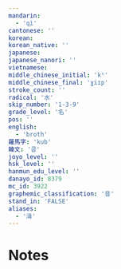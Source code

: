 ```yaml
---
mandarin:
  - 'qì'
cantonese: ''
korean:
korean_native: ''
japanese:
japanese_nanori: ''
vietnamese:
middle_chinese_initial: 'kʰ'
middle_chinese_final: 'ɣiɪp'
stroke_count: ''
radical: '水'
skip_number: '1-3-9'
grade_level: '名'
pos: ''
english:
  - 'broth'
羅馬字: 'kub'
韓文: '쿱'
joyo_level: ''
hsk_level: ''
hanmun_edu_level: ''
danayo_id: 8379
mc_id: 3922
graphemic_classification: '音'
stand_in: 'FALSE'
aliases:
  - '湇'
---
```


# Notes
